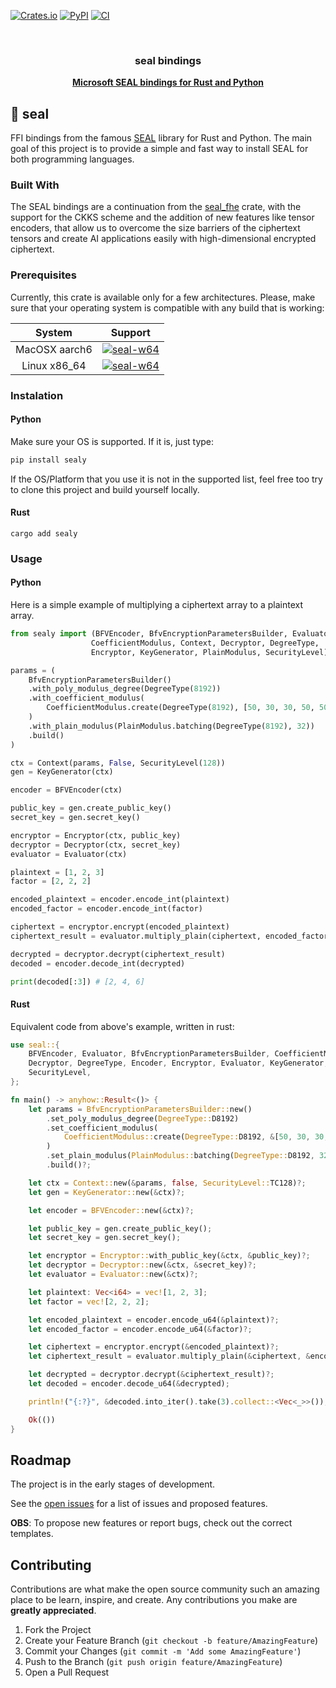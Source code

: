 [![Crates.io][crates-badge]][crates-url]
[![PyPI][pypi-badge]][pypi-url]
[![CI][ci-badge]][ci-url]

[crates-badge]: https://img.shields.io/crates/v/sealy.svg
[crates-url]: https://crates.io/crates/sealy
[pypi-badge]: https://img.shields.io/pypi/pyversions/sealy
[pypi-url]: https://pypi.org/project/sealy/
[ci-badge]: https://img.shields.io/github/actions/workflow/status/marcosfpr/sealy/pypublish.yml
[ci-url]: https://github.com/marcosfpr/sealy/actions?query=+branch%3Amain

<br />
<p align="center">
  <h3 align="center">seal bindings</h3>

  <p align="center">
    <a href="https://www.microsoft.com/en-us/research/project/microsoft-seal"><strong>Microsoft SEAL bindings for Rust and Python</strong></a>
    <br />
  </p>
</p>

## 🌟 seal

FFI bindings from the famous [SEAL](https://github.com/microsoft/SEAL) library for Rust and Python. 
The main goal of this project is to provide a simple and fast way to install SEAL for both programming languages.

### Built With

The SEAL bindings are a continuation from the [seal_fhe](https://github.com/sunscreen-tech/sunscreen/tree/d9f64f4283b7a4471dd0247b6f5ef769051a649f/seal_fhe) crate, with the support for the CKKS scheme and the addition of new features like tensor encoders, that allow us to overcome the size barriers of the ciphertext tensors and create AI applications easily with high-dimensional encrypted ciphertext.

### Prerequisites

Currently, this crate is available only for a few architectures. Please, make sure that your operating system is compatible with any build that is working:

|    System     |                                                   Support                                                  |
| :-----------: | :--------------------------------------------------------------------------------------------------------: |
| MacOSX aarch6 | [![seal-w64](https://img.shields.io/badge/build-passing-brightgreen)](https://github.com/marcosfpr/sealy) |
| Linux x86_64  | [![seal-w64](https://img.shields.io/badge/build-passing-brightgreen)](https://github.com/marcosfpr/sealy) |

### Instalation

#### Python

Make sure your OS is supported. If it is, just type:

```sh
pip install sealy
```

If the OS/Platform that you use it is not in the supported list, feel free too try to clone this project and build yourself locally.

#### Rust

```
cargo add sealy
```

### Usage

#### Python

Here is a simple example of multiplying a ciphertext array to a plaintext array.

```python
from sealy import (BFVEncoder, BfvEncryptionParametersBuilder, Evaluator,
                  CoefficientModulus, Context, Decryptor, DegreeType,
                  Encryptor, KeyGenerator, PlainModulus, SecurityLevel)

params = (
    BfvEncryptionParametersBuilder()
    .with_poly_modulus_degree(DegreeType(8192))
    .with_coefficient_modulus(
        CoefficientModulus.create(DegreeType(8192), [50, 30, 30, 50, 50])
    )
    .with_plain_modulus(PlainModulus.batching(DegreeType(8192), 32))
    .build()
)

ctx = Context(params, False, SecurityLevel(128))
gen = KeyGenerator(ctx)

encoder = BFVEncoder(ctx)

public_key = gen.create_public_key()
secret_key = gen.secret_key()

encryptor = Encryptor(ctx, public_key)
decryptor = Decryptor(ctx, secret_key)
evaluator = Evaluator(ctx)

plaintext = [1, 2, 3]
factor = [2, 2, 2]

encoded_plaintext = encoder.encode_int(plaintext)
encoded_factor = encoder.encode_int(factor)

ciphertext = encryptor.encrypt(encoded_plaintext)
ciphertext_result = evaluator.multiply_plain(ciphertext, encoded_factor)

decrypted = decryptor.decrypt(ciphertext_result)
decoded = encoder.decode_int(decrypted)

print(decoded[:3]) # [2, 4, 6]
```

#### Rust

Equivalent code from above's example, written in rust:

```rust
use seal::{
	BFVEncoder, Evaluator, BfvEncryptionParametersBuilder, CoefficientModulus, Context,
	Decryptor, DegreeType, Encoder, Encryptor, Evaluator, KeyGenerator, PlainModulus,
	SecurityLevel,
};

fn main() -> anyhow::Result<()> {
	let params = BfvEncryptionParametersBuilder::new()
		.set_poly_modulus_degree(DegreeType::D8192)
		.set_coefficient_modulus(
			CoefficientModulus::create(DegreeType::D8192, &[50, 30, 30, 50, 50]).unwrap(),
		)
		.set_plain_modulus(PlainModulus::batching(DegreeType::D8192, 32)?)
		.build()?;

	let ctx = Context::new(&params, false, SecurityLevel::TC128)?;
	let gen = KeyGenerator::new(&ctx)?;

	let encoder = BFVEncoder::new(&ctx)?;

	let public_key = gen.create_public_key();
	let secret_key = gen.secret_key();

	let encryptor = Encryptor::with_public_key(&ctx, &public_key)?;
	let decryptor = Decryptor::new(&ctx, &secret_key)?;
	let evaluator = Evaluator::new(&ctx)?;

	let plaintext: Vec<i64> = vec![1, 2, 3];
	let factor = vec![2, 2, 2];

	let encoded_plaintext = encoder.encode_u64(&plaintext)?;
	let encoded_factor = encoder.encode_u64(&factor)?;

	let ciphertext = encryptor.encrypt(&encoded_plaintext)?;
	let ciphertext_result = evaluator.multiply_plain(&ciphertext, &encoded_factor)?;

	let decrypted = decryptor.decrypt(&ciphertext_result)?;
	let decoded = encoder.decode_u64(&decrypted);

	println!("{:?}", &decoded.into_iter().take(3).collect::<Vec<_>>()); // [2, 4, 6]

	Ok(())
}
```

<!-- ROADMAP -->

## Roadmap

The project is in the early stages of development.

See the [open issues](https://github.com/marcosfpr/sealy/issues) for a list of issues and proposed features.

**OBS**: To propose new features or report bugs, check out the correct templates.

<!-- CONTRIBUTING -->

## Contributing

Contributions are what make the open source community such an amazing place to be learn, inspire, and create. Any contributions you make are **greatly appreciated**.

1. Fork the Project
2. Create your Feature Branch (`git checkout -b feature/AmazingFeature`)
3. Commit your Changes (`git commit -m 'Add some AmazingFeature'`)
4. Push to the Branch (`git push origin feature/AmazingFeature`)
5. Open a Pull Request
